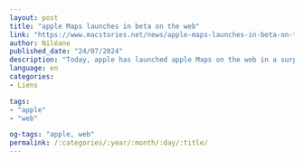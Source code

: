 ```yaml
---
layout: post
title: "apple Maps launches in beta on the web"
link: "https://www.macstories.net/news/apple-maps-launches-in-beta-on-the-web"
author: Niléane
published_date: "24/07/2024"
description: "Today, apple has launched apple Maps on the web in a surprise announcement. This beta version of apple Maps on the web is accessible via the url beta.maps.apple.com, and is said by the company to be compatible with google Chrome, Safari, and microsoft Edge on Windows. Additionally, developers will now be able to link out to apple Maps on the web using MapKit JS."
language: en
categories:
- Liens

tags:
- "apple"
- "web"

og-tags: "apple, web"
permalink: /:categories/:year/:month/:day/:title/
---
```

